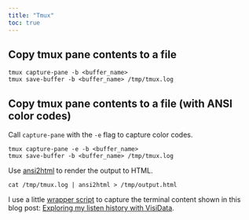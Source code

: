 ```yaml
---
title: "Tmux"
toc: true
---
```


## Copy tmux pane contents to a file

```
tmux capture-pane -b <buffer_name>
tmux save-buffer -b <buffer_name> /tmp/tmux.log
```

## Copy tmux pane contents to a file (with ANSI color codes)

Call `capture-pane` with the `-e` flag to capture color codes.

```
tmux capture-pane -e -b <buffer_name>
tmux save-buffer -b <buffer_name> /tmp/tmux.log
```

Use [ansi2html](https://github.com/pycontribs/ansi2html) to render the output
to HTML.

```
cat /tmp/tmux.log | ansi2html > /tmp/output.html
```

I use a little [wrapper script](https://github.com/benjaminheng/dotfiles/blob/master/bin/bin/tmuxpane2html)
to capture the terminal content shown in this blog post: [Exploring my listen history with
VisiData](https://hbenjamin.com/post/exploring-my-listen-history-with-visidata/).
